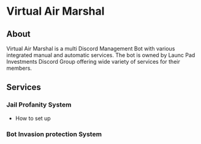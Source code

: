 # Virtual Air Marshal

## About

Virtual Air Marshal is a multi Discord Management Bot with various integrated manual and automatic services.
The bot is owned by Launc Pad Investments Discord Group offering wide variety of services for their members.


## Services

### Jail Profanity System
- How to set up
### Bot Invasion protection System
